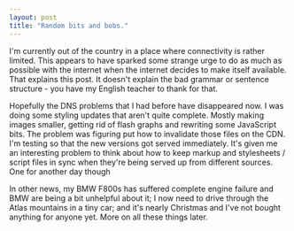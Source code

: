 ```yaml
---
layout: post
title: "Random bits and bobs."
---
```

I'm currently out of the country in a place where connectivity is rather limited. This appears to have sparked some strange urge to do as much as possible with the internet when the internet decides to make itself available. That explains this post. It doesn't explain the bad grammar or sentence structure - you have my English teacher to thank for that.

Hopefully the DNS problems that I had before have disappeared now. I was doing some styling updates that aren't quite complete. Mostly making images smaller, getting rid of flash graphs and rewriting some JavaScript bits. The problem was figuring put how to invalidate those files on the CDN. I'm testing so that the new versions got served immediately. It's given me an interesting problem to think about how to keep markup and stylesheets / script files in sync when they're being served up from different sources. One for another day though

In other news, my BMW F800s has suffered complete engine failure and BMW are being a bit unhelpful about it; I now need to drive through the Atlas mountains in a tiny car; and it's nearly Christmas and I've not bought anything for anyone yet. More on all these things later.